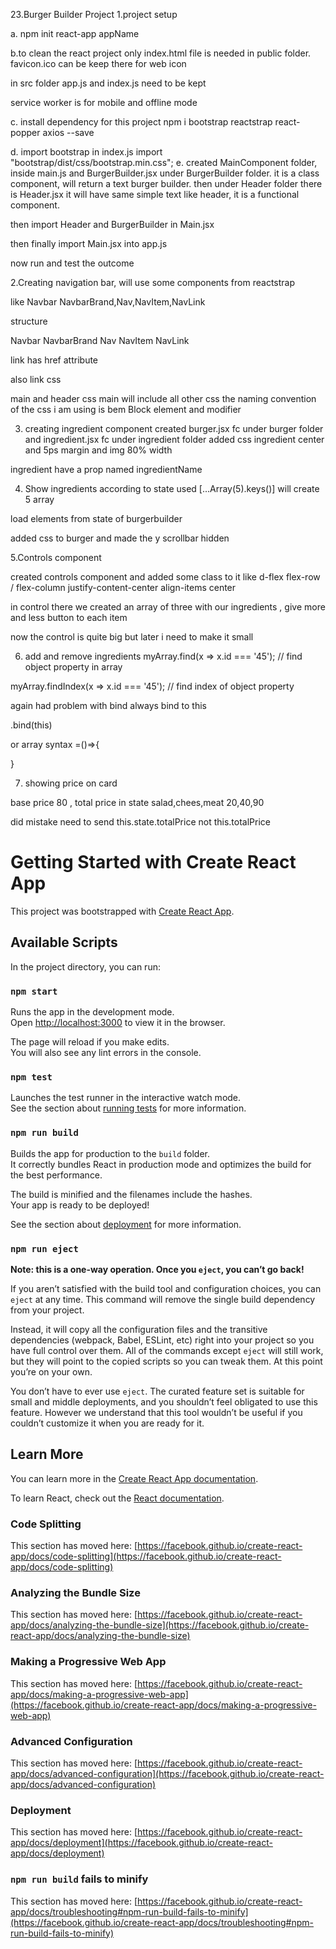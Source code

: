 23.Burger Builder Project
1.project setup

a. npm init react-app appName

b.to clean the react project only index.html file is needed in public folder.
favicon.ico can be keep there for web icon

in src folder app.js and index.js need to be kept

service worker is for mobile and offline mode

c. install dependency for this project
npm i bootstrap reactstrap react-popper axios --save

d. import bootstrap in index.js
import "bootstrap/dist/css/bootstrap.min.css";
e. created MainComponent folder, inside main.js and BurgerBuilder.jsx under BurgerBuilder folder. it is a class component, will return a text burger builder. then under Header folder there is Header.jsx it will have same simple text like header, it is a functional component.

then import Header and BurgerBuilder in Main.jsx

then finally import Main.jsx into app.js

now run and test the outcome

2.Creating navigation bar,
will use some components from reactstrap

like Navbar
NavbarBrand,Nav,NavItem,NavLink

structure

Navbar
NavbarBrand
Nav
NavItem
NavLink

link has href attribute

also link css

main and header css
main will include all other css
the naming convention of the css i am using is bem
Block element and modifier

3. creating ingredient component
   created burger.jsx fc under burger folder and ingredient.jsx fc under ingredient folder
   added css ingredient center and 5ps margin and img 80% width

ingredient have a prop named ingredientName

4. Show ingredients according to state
   used
   [...Array(5).keys()] will create 5 array

load elements from state of burgerbuilder

added css to burger and made the y scrollbar hidden

5.Controls component

created controls component and added some class to it like
d-flex flex-row / flex-column justify-content-center align-items center

in control there we created an array of three with our ingredients , give more and less button to each item

now the control is quite big but later i need to make it small

6. add and remove ingredients
   myArray.find(x => x.id === '45'); // find object property in array

myArray.findIndex(x => x.id === '45'); // find index of object property

again had problem with bind
always bind to this

.bind(this)

or array syntax =()=>{

}

7. showing price on card

base price 80 , total price in state
salad,chees,meat 20,40,90

did mistake need to send this.state.totalPrice not this.totalPrice

# Getting Started with Create React App

This project was bootstrapped with [Create React App](https://github.com/facebook/create-react-app).

## Available Scripts

In the project directory, you can run:

### `npm start`

Runs the app in the development mode.\
Open [http://localhost:3000](http://localhost:3000) to view it in the browser.

The page will reload if you make edits.\
You will also see any lint errors in the console.

### `npm test`

Launches the test runner in the interactive watch mode.\
See the section about [running tests](https://facebook.github.io/create-react-app/docs/running-tests) for more information.

### `npm run build`

Builds the app for production to the `build` folder.\
It correctly bundles React in production mode and optimizes the build for the best performance.

The build is minified and the filenames include the hashes.\
Your app is ready to be deployed!

See the section about [deployment](https://facebook.github.io/create-react-app/docs/deployment) for more information.

### `npm run eject`

**Note: this is a one-way operation. Once you `eject`, you can’t go back!**

If you aren’t satisfied with the build tool and configuration choices, you can `eject` at any time. This command will remove the single build dependency from your project.

Instead, it will copy all the configuration files and the transitive dependencies (webpack, Babel, ESLint, etc) right into your project so you have full control over them. All of the commands except `eject` will still work, but they will point to the copied scripts so you can tweak them. At this point you’re on your own.

You don’t have to ever use `eject`. The curated feature set is suitable for small and middle deployments, and you shouldn’t feel obligated to use this feature. However we understand that this tool wouldn’t be useful if you couldn’t customize it when you are ready for it.

## Learn More

You can learn more in the [Create React App documentation](https://facebook.github.io/create-react-app/docs/getting-started).

To learn React, check out the [React documentation](https://reactjs.org/).

### Code Splitting

This section has moved here: [https://facebook.github.io/create-react-app/docs/code-splitting](https://facebook.github.io/create-react-app/docs/code-splitting)

### Analyzing the Bundle Size

This section has moved here: [https://facebook.github.io/create-react-app/docs/analyzing-the-bundle-size](https://facebook.github.io/create-react-app/docs/analyzing-the-bundle-size)

### Making a Progressive Web App

This section has moved here: [https://facebook.github.io/create-react-app/docs/making-a-progressive-web-app](https://facebook.github.io/create-react-app/docs/making-a-progressive-web-app)

### Advanced Configuration

This section has moved here: [https://facebook.github.io/create-react-app/docs/advanced-configuration](https://facebook.github.io/create-react-app/docs/advanced-configuration)

### Deployment

This section has moved here: [https://facebook.github.io/create-react-app/docs/deployment](https://facebook.github.io/create-react-app/docs/deployment)

### `npm run build` fails to minify

This section has moved here: [https://facebook.github.io/create-react-app/docs/troubleshooting#npm-run-build-fails-to-minify](https://facebook.github.io/create-react-app/docs/troubleshooting#npm-run-build-fails-to-minify)
